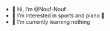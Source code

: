 - 👋 Hi, I’m @Nouf-Nouf
- 👀 I’m interested in sports and piano 🎹
- 🌱 I’m currently learning nothing 
<!---
Nouf-Nouf/Nouf-Nouf is a ✨ special ✨ repository because its `README.md` (this file) appears on your GitHub profile.
You can click the Preview link to take a look at your changes.
--->
